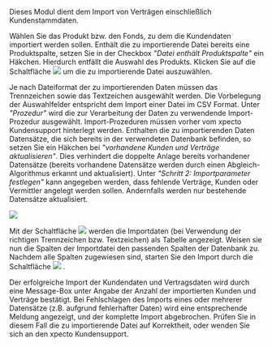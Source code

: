 Dieses Modul dient dem Import von Verträgen einschließlich Kundenstammdaten.

Wählen Sie das Produkt bzw. den Fonds, zu dem die Kundendaten importiert werden sollen. Enthält die zu importierende Datei bereits eine
Produktspalte, setzen Sie in der Checkbox _"Datei enthält Produktspalte"_ ein Häkchen. Hierdurch entfällt die Auswahl des
Produkts. Klicken Sie auf die Schaltfläche
![](http://xpecto.github.io/docs/img/img118.png)
um die zu importierende Datei auszuwählen.

Je nach Dateiformat der zu importierenden Daten müssen das Trennzeichen sowie das Textzeichen ausgewählt werden. Die Vorbelegung der
Auswahlfelder entspricht dem Import einer Datei im CSV Format. Unter _"Prozedur"_ wird die zur Verarbeitung der Daten zu verwendende
Import-Prozedur ausgewählt. Import-Prozeduren müssen vorher vom xpecto Kundensupport hinterlegt werden. Enthalten die zu importierenden Daten
Datensätze, die sich bereits in der verwendeten Datenbank befinden, so setzen Sie ein Häkchen bei	_"vorhandene Kunden und Verträge aktualisieren"_. Dies verhindert die doppelte Anlage bereits vorhandener Datensätze (bereits
vorhandene Datensätze werden durch einen Abgleich-Algorithmus erkannt und aktualisiert). Unter _"Schritt 2: Importparameter festlegen"_
kann angegeben werden, dass fehlende Verträge, Kunden oder Vermittler angelegt werden sollen. Andernfalls werden nur bestehende Datensätze
aktualisiert.

![](http://xpecto.github.io/docs/img/img171.png)

Mit der Schaltfläche
![](http://xpecto.github.io/docs/img/img172.png)
werden die Importdaten (bei Verwendung der richtigen Trennzeichen bzw. Textzeichen) als Tabelle angezeigt. Weisen sie nun die Spalten der Importdatei den
passenden Spalten der Datenbank zu. Nachdem alle Spalten zugewiesen sind, starten Sie den Import durch die Schaltfläche
![](http://xpecto.github.io/docs/img/img173.png)
.

Der erfolgreiche Import der Kundendaten und Vertragsdaten wird durch eine Message-Box unter Angabe der Anzahl der importierten Kunden und Verträge
bestätigt. Bei Fehlschlagen des Imports eines oder mehrerer Datensätze (z.B. aufgrund fehlerhafter Daten) wird eine entsprechende Meldung
angezeigt, und der komplette Import abgebrochen. Prüfen Sie in diesem Fall die zu importierende Datei auf Korrektheit, oder wenden Sie sich an den
xpecto Kundensupport.
